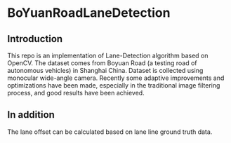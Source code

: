# BoYuanRoadLaneDetection

## Introduction
This repo is an implementation of Lane-Detection algorithm based on OpenCV. The dataset comes from Boyuan Road (a testing road of autonomous vehicles) in Shanghai China. Dataset is collected using monocular wide-angle camera. Recently some adaptive improvements and optimizations have been made, especially in the traditional image filtering process, and good results have been achieved.

## In addition
The lane offset can be calculated based on lane line ground truth data.
